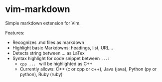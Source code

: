 vim-markdown
============

Simple markdown extension for Vim.

Features:

* Recognizes .md files as markdown
* Highlight basic Markdowns: headings, list, URL...
* Detects string between $...$ as LaTex
* Syntax highlight for code snippet between ``` ... ```:
    * ```cpp ... ``` will be highlighted as C++
    * Currently allows: C++ (c or cpp or c++), Java (java), Python (py or python), Ruby (ruby)
